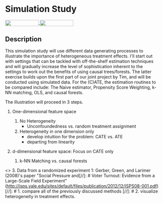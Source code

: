 # Simulation Study 
<a href="https://nbviewer.jupyter.org/github/HumanCapitalAnalysis/student-project-timmens/blob/master/Simulation_Study/simulation_study.ipynb" 
    target="_parent">
    <img align="center" 
   src="https://raw.githubusercontent.com/jupyter/design/master/logos/Badges/nbviewer_badge.png" 
       width="109" height="20">
</a> 
<a href="https://mybinder.org/v2/gh/HumanCapitalAnalysis/student-project-timmens/master?filepath=Simulation_Study%2Fsimulation_study.ipynb" 
     target="_parent">
     <img align="center" 
        src="https://mybinder.org/badge_logo.svg" 
        width="109" height="20">
</a> 



## Description
This simulation study will use different data generating processes to illustrate the importance of heterogeneous treatment effects. I'll start out with settings that can be tackled with off-the-shelf estimation techniques and will gradually increase the level of sophistication inherent to the settings to work out the benefits of using causal trees/forests. The latter exercise builds upon the first part of our joint project by Tim, and will be conducted using simulated data. For the (C)ATE, the estimation routines to be compared include:  The Naive estimator, Propensity Score Weighting, k-NN matching, OLS, and causal forests.

The illustration will proceed in 3 steps.


1. One-dimensional feature space
   1. No Heterogeneity
      * Unconfoundedness vs. random treatment assignment
   2. Heterogeneity in one dimension only
      * develop intuition for the problem: CATE vs. ATE
      * departing from linearity 

2. d-dimensional feature space: Focus on CATE only
   1.  k-NN Matching vs. causal forests

<> 3. Data from a randomized experiment <a name="myfootnote1">1</a>: Gerber, Green, and Larimer (2008)'s paper "Social Pressure and[//]: #  Voter Turnout: Evidence from a Large-Scale Field Experiment" (http://isps.yale.edu/sites/default/files/publication/2012/12/ISPS08-001.pdf)
  [//]: # 1. compare all of the previously discussed methods
 [//]: #  2. visualize heterogeneity in treatment effects.




